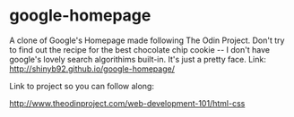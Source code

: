 # google-homepage
A clone of Google's Homepage made following The Odin Project. 
Don't try to find out the recipe for the best chocolate chip cookie -- I don't have google's lovely search algorithims built-in. 
It's just a pretty face. 
Link: http://shinyb92.github.io/google-homepage/

Link to project so you can follow along: 

http://www.theodinproject.com/web-development-101/html-css



